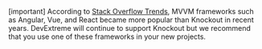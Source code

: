 [important] According to <a href="https://insights.stackoverflow.com/trends?tags=knockout.js%2Cangular%2Creactjs%2Cvue.js" target="_blank">Stack Overflow Trends</a>, MVVM frameworks such as Angular, Vue, and React became more popular than Knockout in recent years. DevExtreme will continue to support Knockout but we recommend that you use one of these frameworks in your new projects.
